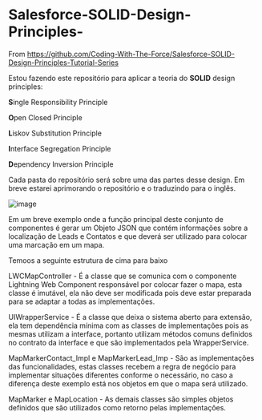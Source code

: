 # Salesforce-SOLID-Design-Principles-
From https://github.com/Coding-With-The-Force/Salesforce-SOLID-Design-Principles-Tutorial-Series

Estou fazendo este repositório para aplicar a teoria do **SOLID** design principles:

**S**ingle Responsibility Principle

**O**pen Closed Principle

**L**iskov Substitution Principle

**I**nterface Segregation Principle

**D**ependency Inversion Principle

Cada pasta do repositório será sobre uma das partes desse design.
Em breve estarei aprimorando o repositório e o traduzindo para o inglês.

![image](https://user-images.githubusercontent.com/31411689/179846322-dcabc2cb-7c73-4073-8d78-e44c38a219d5.png)

Em um breve exemplo onde a função principal deste conjunto de componentes é gerar um Objeto JSON que contém informações sobre a localização de Leads e Contatos e que deverá ser utilizado para colocar uma marcação em um mapa.

Temoos a seguinte estrutura de cima para baixo

LWCMapController - É a classe que se comunica com o componente Lightning Web Component responsável por colocar fazer o mapa, esta classe é imutável, ela não deve ser modificada pois deve estar preparada para se adaptar a todas as implementações.

UIWrapperService - É a classe que deixa o sistema aberto para extensão, ela tem dependência mínima com as classes de implementações pois as mesmas utilizam a interface, portanto utilizam métodos comuns definidos no contrato da interface e que são implementados pela WrapperService.

MapMarkerContact_Impl e MapMarkerLead_Imp - São as implementações das funcionalidades, estas classes recebem a regra de negócio para implementar situações diferentes conforme o necessário, no caso a diferença deste exemplo está nos objetos em que o mapa será utilizado.

MapMarker e MapLocation - As demais classes são simples objetos definidos que são utilizados como retorno pelas implementações.
